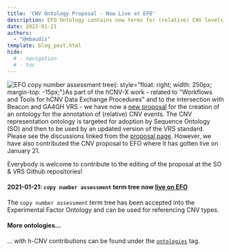 ```yaml
---
title: 'CNV Ontology Proposal - Now Live at EFO'
description: EFO Ontology contains now terms for (relative) CNV levels
date: 2022-01-21
authors:
  - "@mbaudis"
template: blog_post.html
hide:
  # - navigation
  # - toc
---
```


![EFO copy number assessment tree](/assets/img/EFO-CNV-tree.png){: style="float: right; width: 250px; margin-top: -15px;"}As part of the hCNV-X work - related to "Workflows and Tools for hCNV Data Exchange
Procedures" and to the intersection with Beacon and GA4GH VRS - we have now a [new
proposal](https://github.com/hcnv/hCNV-X/blob/main/docs/cnv-ontology-proposal.md)
for the creation of an ontology for the annotation of (relative) CNV events. The CNV 
representation ontology is targeted for adoption by Sequence Ontology (SO)
and then to be used by an updated version of the VRS standard. Please see the
discussions linked from the [proposal page](https://github.com/hcnv/hCNV-X/blob/main/docs/cnv-ontology-proposal.md).
However, we have also contributed the CNV proposal to EFO where it has gotten
live on January 21.

<!--more-->

Everybody is welcome to contribute to the editing of the proposal at the SO & VRS Github repositories!


#### 2021-01-21: `copy number assessment` term tree now [live on EFO](http://www.ebi.ac.uk/efo/EFO_0030063)

The `copy number assessment` term tree has been accepted into the Experimental Factor Ontology and can be used for referencing CNV types. 



#### More ontologies...

... with h-CNV contributions can be found under the [`ontologies`](/tags/ontologies.html) tag.
